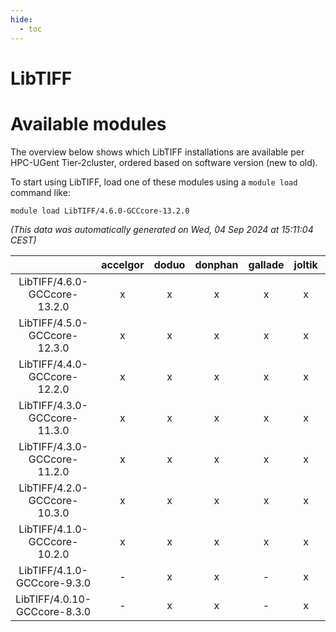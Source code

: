 ```yaml
---
hide:
  - toc
---
```


LibTIFF
=======

# Available modules


The overview below shows which LibTIFF installations are available per HPC-UGent Tier-2cluster, ordered based on software version (new to old).

To start using LibTIFF, load one of these modules using a `module load` command like:

```shell
module load LibTIFF/4.6.0-GCCcore-13.2.0
```

*(This data was automatically generated on Wed, 04 Sep 2024 at 15:11:04 CEST)*  

| |accelgor|doduo|donphan|gallade|joltik|shinx|skitty|
| :---: | :---: | :---: | :---: | :---: | :---: | :---: | :---: |
|LibTIFF/4.6.0-GCCcore-13.2.0|x|x|x|x|x|x|x|
|LibTIFF/4.5.0-GCCcore-12.3.0|x|x|x|x|x|x|x|
|LibTIFF/4.4.0-GCCcore-12.2.0|x|x|x|x|x|x|x|
|LibTIFF/4.3.0-GCCcore-11.3.0|x|x|x|x|x|x|x|
|LibTIFF/4.3.0-GCCcore-11.2.0|x|x|x|x|x|-|x|
|LibTIFF/4.2.0-GCCcore-10.3.0|x|x|x|x|x|-|x|
|LibTIFF/4.1.0-GCCcore-10.2.0|x|x|x|x|x|-|x|
|LibTIFF/4.1.0-GCCcore-9.3.0|-|x|x|-|x|-|x|
|LibTIFF/4.0.10-GCCcore-8.3.0|-|x|x|-|x|-|x|
